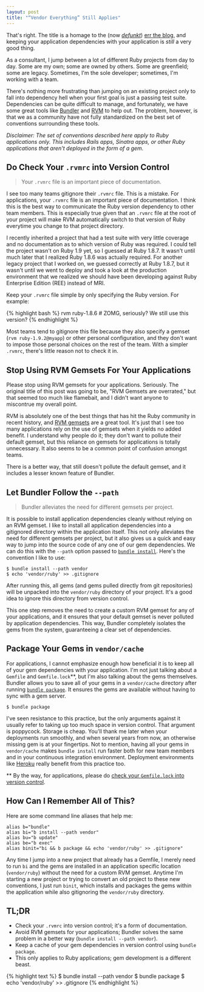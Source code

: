 ```yaml
---
layout: post
title: "“Vendor Everything” Still Applies"
---
```


That's right. The title is a homage to the (now
[_defunkt_](http://twitter.com/defunkt))
[err the blog](http://errtheblog.com/posts/50-vendor-everything), and keeping
your application dependencies with your application is _still_ a very good
thing.

As a consultant, I jump between a lot of different Ruby projects from day to
day.  Some are my own; some are owned by others. Some are greenfield; some are
legacy. Sometimes, I'm the sole developer; sometimes, I'm working with a team.

There's nothing more frustrating than jumping on an existing project only to
fall into dependency hell when your first goal is just a passing test suite.
Dependencies can be quite difficult to manage, and fortunately, we have some
great tools like [Bundler](http://gembundler.com/) and
[RVM](http://rvm.beginrescueend.com/) to help out. The problem, however, is that
we as a community have not fully standardized on the best set of conventions
surrounding these tools.

_Disclaimer: The set of conventions described here apply to Ruby applications
only.  This includes Rails apps, Sinatra apps, or other Ruby applications that
aren't deployed in the form of a gem._

## Do Check Your `.rvmrc` into Version Control

> Your `.rvmrc` file is an important piece of documentation.

I see too many teams gitignore their `.rvmrc` file. This is a mistake. For
applications, your `.rvmrc` file is an important piece of documentation.  I
think this is the best way to communicate the Ruby version dependency to other
team members. This is especially true given that an `.rvmrc` file at the root of
your project will make RVM automatically switch to that version of Ruby
everytime you change to that project directory.

I recently inherited a project that had a test suite with very little coverage
and no documentation as to which version of Ruby was required. I could tell the
project wasn't on Ruby 1.9 yet, so I guessed at Ruby 1.8.7. It wasn't until much
later that I realized Ruby 1.8.6 was actually required.  For another legacy
project that I worked on, we guessed correctly at Ruby 1.8.7, but it wasn't
until we went to deploy and took a look at the production environment that we
realized we should have been developing against Ruby Enterprise Edition (REE)
instead of MRI.

Keep your `.rvmrc` file simple by only specifying the Ruby version.  For
example:

{% highlight bash %}
rvm ruby-1.8.6  # ZOMG, seriously? We still use this version?
{% endhighlight %}

Most teams tend to gitignore this file because they also specify a gemset (`rvm
ruby-1.9.2@myapp`) or other personal configuration, and they don't want to
impose those personal choices on the rest of the team. With a simpler `.rvmrc`,
there's little reason not to check it in.

## Stop Using RVM Gemsets For Your Applications

Please stop using RVM gemsets for your applications. Seriously. The original title
of this post was going to be, "RVM Gemsets are overrated," but that seemed too
much like flamebait, and I didn't want anyone to miscontrue my overall point.

RVM is absolutely one of the best things that has hit the Ruby community in
recent history, and [RVM gemsets](http://rvm.beginrescueend.com/gemsets/basics/)
are a great tool. It's just that I see too many applications rely on the use of
gemsets when it yields no added benefit.  I understand why people do it; they
don't want to pollute their default gemset, but this reliance on gemsets for
applications is totally unnecessary.  It also seems to be a common point of
confusion amongst teams.

There is a better way, that still doesn't pollute the default gemset, and it
includes a lesser known feature of Bundler.

## Let Bundler Follow the `--path`

> Bundler alleviates the need for different gemsets per project.

It is possible to install application dependencies cleanly without relying on an
RVM gemset. I like to install all application dependencies into a gitignored
directory within the application itself.  This not only alleviates the need for
different gemsets per project, but it also gives us a quick and easy way to jump
into the source code of any one of our gem dependencies.  We can do this with
the `--path` option passed to
[`bundle install`](http://gembundler.com/bundle_install.html).  Here's the
convention I like to use:

    $ bundle install --path vendor
    $ echo 'vendor/ruby' >> .gitignore

After running this, all gems (and gems pulled directly from git repositories)
will be unpacked into the `vendor/ruby` directory of your project.  It's a good
idea to ignore this directory from version control.

This one step removes the need to create a custom RVM gemset for any of your
applications, and it ensures that your default gemset is never polluted by
application dependencies. This way, Bundler completely isolates the gems from
the system, guaranteeing a clear set of dependencies.

## Package Your Gems in `vendor/cache`

For applications, I cannot emphasize enough how beneficial it is to keep all of
your gem dependencies with your application.  I'm not just talking about a
`Gemfile` and `Gemfile.lock`\*\*, but I'm also talking about the gems
themselves. Bundler allows you to save all of your gems in a `vendor/cache`
directory after running
[`bundle package`](http://gembundler.com/bundle_package.html).  It ensures the
gems are available without having to sync with a gem server.

    $ bundle package

I've seen resistance to this practice, but the only arguments against it usually
refer to taking up too much space in version control. That argument is
poppycock. Storage is cheap. You'll thank me later when your deployments run
smoothly, and when several years from now, an otherwise missing gem is at your
fingertips. Not to mention, having all your gems in `vendor/cache` makes `bundle
install` run faster both for new team members and in your continuous integration
environment. Deployment environments like [Heroku](http://heroku.com/) really
benefit from this practice too.

\*\* By the way, for applications, please do
[check your `Gemfile.lock` into version control](http://yehudakatz.com/2010/12/16/clarifying-the-roles-of-the-gemspec-and-gemfile/).

## How Can I Remember All of This?

Here are some command line aliases that help me:

    alias b="bundle"
    alias bi="b install --path vendor"
    alias bu="b update"
    alias be="b exec"
    alias binit="bi && b package && echo 'vendor/ruby' >> .gitignore"

Any time I jump into a new project that already has a Gemfile, I merely need to
run `bi` and the gems are installed in an application specific location
(`vendor/ruby`) without the need for a custom RVM gemset.  Anytime I'm starting
a new project or trying to convert an old project to these new conventions, I
just run `binit`, which installs and packages the gems within the application
while also gitignoring the `vendor/ruby` directory.

## TL;DR

* Check your `.rvmrc` into version control; it's a form of documentation.
* Avoid RVM gemsets for your applications; Bundler solves the same problem in a better way (`bundle install --path vendor`).
* Keep a cache of your gem dependencies in version control using `bundle package`.
* This only applies to Ruby applications; gem development is a different beast.

{% highlight text %}
$ bundle install --path vendor
$ bundle package
$ echo 'vendor/ruby' >> .gitignore
{% endhighlight %}


